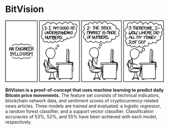 BitVision
======
![An Engineer Syllogism](img/engineer_syllogism.png)

**BitVision is a proof-of-concept that uses machine learning to predict daily Bitcoin price movements.** The feature set consists of technical indicators, blockchain network data, and sentiment scores of cryptocurrency-related news articles. Three models are trained and evaluated: a logistic regressor, a random forest classifier, and a support vector classifier. Classification accuracies of 53%, 52%, and 55% have been achieved with each model, respectively.
